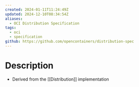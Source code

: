 ```yaml
---
created: 2024-01-11T11:24:49Z
updated: 2024-12-10T08:34:54Z
aliases:
  - OCI Distribution Specification
tags:
  - oci
  - specification
github: https://github.com/opencontainers/distribution-spec
---
```

# Description
- Derived from the [[Distribution]] implementation